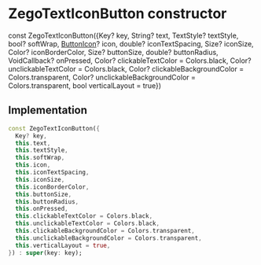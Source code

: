 


# ZegoTextIconButton constructor






const
ZegoTextIconButton({Key? key, String? text, TextStyle? textStyle, bool? softWrap, [ButtonIcon](../../zego_uikit_prebuilt_live_audio_room/ButtonIcon-class.md)? icon, double? iconTextSpacing, Size? iconSize, Color? iconBorderColor, Size? buttonSize, double? buttonRadius, VoidCallback? onPressed, Color? clickableTextColor = Colors.black, Color? unclickableTextColor = Colors.black, Color? clickableBackgroundColor = Colors.transparent, Color? unclickableBackgroundColor = Colors.transparent, bool verticalLayout = true})





## Implementation

```dart
const ZegoTextIconButton({
  Key? key,
  this.text,
  this.textStyle,
  this.softWrap,
  this.icon,
  this.iconTextSpacing,
  this.iconSize,
  this.iconBorderColor,
  this.buttonSize,
  this.buttonRadius,
  this.onPressed,
  this.clickableTextColor = Colors.black,
  this.unclickableTextColor = Colors.black,
  this.clickableBackgroundColor = Colors.transparent,
  this.unclickableBackgroundColor = Colors.transparent,
  this.verticalLayout = true,
}) : super(key: key);
```







